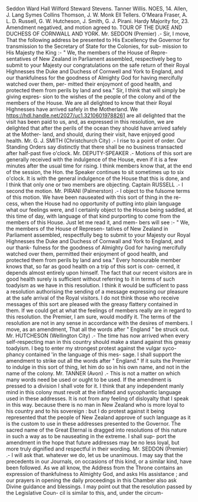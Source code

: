 Seddon Ward Hall Wilford Steward Stevens. Tanner Willis. NOES, 14. Allen, J. Lang Symes Collins Thomson, J. W. Monk Ell Tellers. O'Meara Fraser, A. L. D. Russell, G. W. Hutcheson, J. Smith, G. J. Pirani. Hardy Majority for, 23. Amendment negatived, and motion agreed to. TOUR OF THE DUKE AND DUCHESS OF CORNWALL AND YORK. Mr. SEDDON (Premier) .- Sir, I move, That the following address be presented to His Excellency the Governor for transmission to the Secretary of State for the Colonies, for sub- mission to His Majesty the King :- " We, the members of the House of Repre- sentatives of New Zealand in Parliament assembled, respectively beg to submit to your Majesty our congratulations on the safe return of their Royal Highnesses the Duke and Duchess of Cornwell and York to England, and our thankfulness for the goodness of Almighty God for having mercifully watched over them, per- mitted their enjoymont of good health, and protected them from perils by land and sea." Sir, I think that will simply be giving expres- sion to the wishes of the people of the colony and of the members of the House. We are all delighted to know that their Royal Highnesses have arrived safely in the Motherland. We https://hdl.handle.net/2027/uc1.32106019788261 are all delighted that the visit has been paid to us, and, as expressed in this resolution, we are delighted that after the perils of the ocean they should have arrived safely at the Mother- land, and should, during their visit, have enjoyed good health. Mr. G. J. SMITH (Christchurch City) .- I rise to a point of order. Our Standing Orders say distinctly that there shall be no business transacted after half-past five o'clock. Mr. DEPUTY-SPEAKER .- Motions of this sort are generally received with the indulgence of the House, even if it is a few minutes after the usual time for rising. I think members know that, at the end of the session, the Hon. the Speaker continues to sit sometimes up to six o'clock. It is with the general indulgence of the House that this is done, and I think that only one or two members are objecting. Captain RUSSELL .- I second the motion. Mr. PIRANI (Palmerston) .- I object to the fulsome terms of this motion. We have been nauseated with this sort of thing in the re- cess, when the House had no opportunity of putting into plain language what our feelings were, and I certainly object to the House being saddled, at this time of day, with language of that kind purporting to come from the members of this House. Just let me read it, and mem- bers will see :- " We, the members of the House of Represen- tatives of New Zealand in Parliament assembled, respectfully beg to submit to your Majesty our Royal Highnesses the Duke and Duchess of Cornwall and York to England, and our thank- fulness for the goodness of Almighty God for having mercifully watched over them, permitted their enjoyment of good health, and protected them from perils by land and sea." Every honourable member knows that, so far as good health on a trip of this sort is con- cerned, it depends almost entirely upon himself. The fact that our recent visitors are in good health surely is sufficient without referring to it in terms of such toadyism as we have in this resolution. I think it would be sufficient to pass a resolution authorising the sending of a message expressing our pleasure at the safe arrival of the Royal visitors. I do not think those who receive messages of this sort are pleased with the greasy flattery contained in them. If we could get at what the feelings of members really are in regard to this resolution. the Premier, I am sure, would modify it. The terms of the resolution are not in any sense in accordance with the desires of members. I move, as an amendment, That all the words after " England " be struck out. Mr. HUTCHESON (Wellington City) .- The time has now arrived when every self-respecting man in this country should make a stand against this greasy toadyism. I beg to enter my strongest protest against the vulgar syco- phancy contained 'in the language of this mes- sage. I shall support the amendment to strike out all the words after " England." If it suits the Premier to indulge in this sort of thing, let him do so in his own name, and not in the name of the colony. Mr. TANNER (Avon) .- This is not a matter on which many words need be used or ought to be used. If the amendment is pressed to a division I shall vote for it. I think that any independent manly mind in this colony must revolt at the inflated and sycophantic language used in these addresses. It is not from any feeling of disloyalty that I speak in this way. because there is no man in New Zealand who is more loyal to his country and to his sovereign : but I do protest against it being represented that the people of New Zealand approve of such language as it is the custom to use in these addresses presented to the Governor. The sacred name of the Great Eternal is dragged into resolutions of this nature in such a way as to be nauseating in the extreme. I shall sup- port the amendment in the hope that future addresses may be no less loyal, but more truly dignified and respectful in their wording. Mr. SEDDON (Premier) .- I will ask that. whatever we do, let us be unanimous. I may say that the precedents in our Journals, on occasions of this kind, or a similar kind, have been followed. As we all know, the Address from the Throne contains an expression of thankfulness to Almighty God, and asks His assistance ; and our prayers in opening the daily proceedings in this Chamber also ask Divine guidance and blessings. I may point out that the resolution passed by the Legislative Coun- cil is similar to this, and, under the circum- 